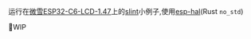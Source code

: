 运行在[微雪ESP32-C6-LCD-1.47](https://www.waveshare.net/wiki/ESP32-C6-LCD-1.47)上的[slint](https://github.com/slint-ui/slint)小例子,使用[esp-hal](https://github.com/esp-rs/esp-hal)(Rust `no_std`)

🚧WIP